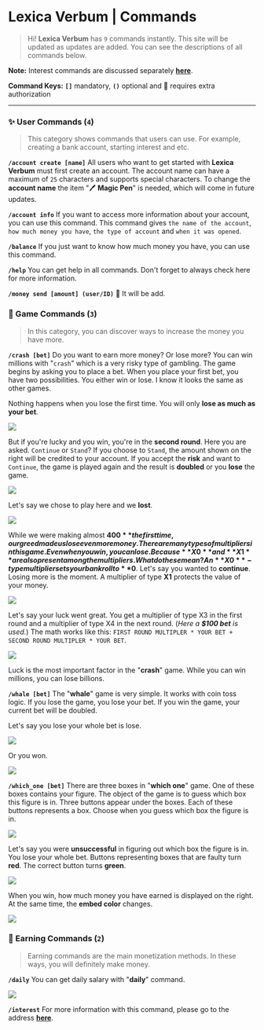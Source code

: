 # Lexica Verbum | Commands
> Hi! **Lexica Verbum** has `9` commands instantly. This site will be updated as updates are added. You can see the descriptions of all commands below. 

**Note:** Interest commands are discussed separately **[here](https://github.com/sudis/lexicaverbum/blob/main/interest.md)**.

**Command Keys:** **`[]`** mandatory, **`()`** optional and 👑 requires extra authorization

---

### ✨ User Commands (`4`)
> This category shows commands that users can use. For example, creating a bank account, starting interest and etc.

 **`/account create [name]`**
All users who want to get started with **Lexica Verbum** must first create an account. The account name can have a maximum of `25` characters and supports special characters. To change the **account name** the item "🖊️ **Magic Pen**" is needed, which will come in future updates.

**`/account info`**
If you want to access more information about your account, you can use this command. This command gives `the name of the account`, `how much money you have`, `the type of account` and `when it was opened`. 

**`/balance`**
If you just want to know how much money you have, you can use this command.

**`/help`**
You can get help in all commands. Don't forget to always check here for more information.

**`/money send [amount] (user/ID)`** 👑
It will be add.

### 🎄 Game Commands (`3`)
> In this category, you can discover ways to increase the money you have more.

**`/crash [bet]`**
Do you want to earn more money? Or lose more? You can win millions with "`crash`" which is a very risky type of gambling. The game begins by asking you to place a bet. When you place your first bet, you have two possibilities. You either win or lose. I know it looks the same as other games. 

Nothing happens when you lose the first time. You will only **lose as much as your bet**.

![](https://sudis.is-pretty.sexy/8QnsSdW.png)

But if you're lucky and you win, you're in the **second round**. Here you are asked. `Continue` or `Stand`? If you choose to `Stand`, the amount shown on the right will be credited to your account. If you accept the **risk** and want to `Continue`, the game is played again and the result is **doubled** or you **lose** the game.

![](https://sudis.is-pretty.sexy/4EwBDTG.png)

Let's say we chose to play here and we **lost**.

![](https://sudis.is-pretty.sexy/kDb7zJp.png)

While we were making almost **$400** the first time, our greed made us lose even more money. There are many types of multipliers in this game. Even when you win, you can lose. Because **X0** and **X1** are also present among the multipliers. What do these mean? An **X0**-type multiplier sets your bankroll to **$0**. Let's say you wanted to **continue**. Losing more is the moment. A multiplier of type **X1** protects the value of your money.

![](https://sudis.is-pretty.sexy/A6ekt43.png)

Let's say your luck went great. You get a multiplier of type X3 in the first round and a multiplier of type X4 in the next round. (*Here a **$100 bet** is used.*) The math works like this: `FIRST ROUND MULTIPLER * YOUR BET + SECOND ROUND MULTIPLER * YOUR BET`.

![](https://sudis.is-pretty.sexy/3UXDxv4.png)

Luck is the most important factor in the "**crash**" game. While you can win millions, you can lose billions.

**`/whale [bet]`**
The "**whale**" game is very simple. It works with coin toss logic. If you lose the game, you lose your bet. If you win the game, your current bet will be doubled.

Let's say you lose your whole bet is lose.

![](https://sudis.is-pretty.sexy/8vyzaFb.png)

Or you won.

![](https://sudis.is-pretty.sexy/8aNPxav.png)

**`/which_one [bet]`**
There are three boxes in "**which one**" game.  One of these boxes contains your figure. The object of the game is to guess which box this figure is in. Three buttons appear under the boxes. Each of these buttons represents a box. Choose when you guess which box the figure is in.

![](https://sudis.is-pretty.sexy/7Cq5nYu.png)

Let's say you were **unsuccessful** in figuring out which box the figure is in. You lose your whole bet. Buttons representing boxes that are faulty turn **red**. The correct button turns **green**.

![](https://sudis.is-pretty.sexy/6YbiNca.png)

When you win, how much money you have earned is displayed on the right. At the same time, the **embed color** changes.

![](https://sudis.is-pretty.sexy/94eNx7P.png)

### 🌸 Earning Commands (`2`)
> Earning commands are the main monetization methods. In these ways, you will definitely make money.

**`/daily`**
You can get daily salary with "**daily**" command.

![](https://sudis.is-pretty.sexy/34YkrWH.png)

**`/interest`**
For more information with this command, please go to the address **[here](https://github.com/sudis/lexicaverbum/blob/main/interest.md)**.




